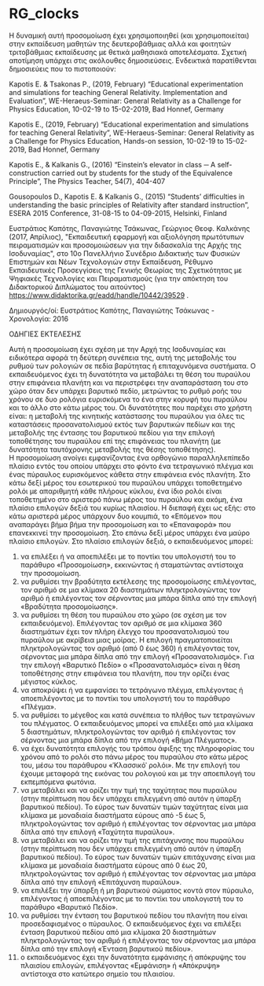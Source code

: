 # RG_clocks
 
Η δυναμική αυτή προσομοίωση έχει χρησιμοποιηθεί (και χρησιμοποιείται) στην εκπαίδευση μαθητών της δευτεροβάθμιας αλλά και φοιτητών τριτοβάθμιας εκπαίδευσης με θετικά μαθησιακά αποτελέσματα. Σχετική αποτίμηση υπάρχει στις ακόλουθες δημοσιεύσεις. Ενδεικτικά παρατίθενται δημοσιεύεις που το πιστοποιούν:

Kapotis E. & Tsakonas P., (2019, February) “Educational experimentation and simulations for teaching General Relativity. Implementation and Evaluation”, WE-Heraeus-Seminar: General Relativity as a Challenge for Physics Education, 10-02-19 to 15-02-2019, Bad Honnef, Germany

Kapotis E., (2019, February) “Educational experimentation and simulations for teaching General Relativity”, WE-Heraeus-Seminar: General Relativity as a Challenge for Physics Education, Hands-on session, 10-02-19 to 15-02-2019, Bad Honnef, Germany

Kapotis E., & Kalkanis G., (2016) “Einstein’s elevator in class ─ A self-construction carried out by students for the study of the Equivalence Principle”, The Physics Teacher, 54(7), 404-407

Gousopoulos D., Kapotis E. & Kalkanis G., (2015) “Students’ difficulties in understanding the basic principles of Relativity after standard instruction”, ESERA 2015 Conference, 31-08-15 to 04-09-2015, Helsinki, Finland

Ευστράτιος Καπότης, Παναγιώτης Τσάκωνας, Γεώργιος Θεοφ. Καλκάνης (2017, Απρίλιος), "Εκπαιδευτική εφαρμογή και αξιολόγηση πρωτότυπων πειραματισμών και προσομοιώσεων για την διδασκαλία της Αρχής της Ισοδυναμίας", στο 10ο Πανελλήνιο Συνέδριο Διδακτικής των Φυσικών Επιστημών και Νέων Τεχνολογιών στην Εκπαίδευση, Ρέθυμνο
Εκπαιδευτικές Προσεγγίσεις της Γενικής Θεωρίας της Σχετικότητας με Ψηφιακές Τεχνολογίες και Πειραματισμούς (για την απόκτηση του Διδακτορικού Διπλώματος του αιτούντος) 
https://www.didaktorika.gr/eadd/handle/10442/39529 .

Δημιουργός/οί: Ευστράτιος Καπότης, Παναγιώτης Τσάκωνας  -  Χρονολογία: 2016


ΟΔΗΓΙΕΣ ΕΚΤΕΛΕΣΗΣ

 
Αυτή η προσομοίωση έχει σχέση με την Αρχή της Ισοδυναμίας και ειδικότερα αφορά τη δεύτερη συνέπεια της, αυτή της μεταβολής του ρυθμού των ρολογιών σε πεδία βαρύτητας ή επιταχυνόμενα συστήματα. Ο εκπαιδευόμενος έχει τη δυνατότητα να μεταβάλει τη θέση του πυραύλου στην επιφάνεια πλανήτη και να περιστρέφει την αναπαράσταση του στο χώρο όταν δεν υπάρχει βαρυτικό πεδίο, μετρώντας το ρυθμό ροής του χρόνου σε δυο ρολόγια ευρισκόμενα το ένα στην κορυφή του πυραύλου και το άλλο στο κάτω μέρος του.
Οι δυνατότητες που παρέχει στο χρήστη είναι: η μεταβολή της κινητικής κατάστασης του πυραύλου για όλες τις καταστάσεις προσανατολισμού εκτός των βαρυτικών πεδίων και της μεταβολής της έντασης του βαρυτικού πεδίου για την επιλογή τοποθέτησης του πυραύλου επί της επιφάνειας του πλανήτη (με δυνατότητα ταυτόχρονης μεταβολής της θέσης τοποθέτησης).  
Η προσομοίωση ανοίγει εμφανίζοντας ένα ορθογώνιο παραλληλεπίπεδο πλαίσιο εντός του οποίου υπάρχει στο φόντο ένα τετραγωνικό πλέγμα και ένας πύραυλος ευρισκόμενος κάθετα στην επιφάνεια ενός πλανήτη. Στο κάτω δεξί μέρος του εσωτερικού του πυραύλου υπάρχει τοποθετημένο ρολόι με απαριθμητή κάθε πλήρους κύκλου, ένα ίδιο ρολόι είναι τοποθετημένο στο αριστερό πάνω μέρος του πυραύλου και ακόμη, ένα πλαίσιο επιλογών δεξιά του κυρίως πλαισίου.
Η διεπαφή έχει ως εξής: στο κάτω αριστερά μέρος υπάρχουν δυο κουμπιά, το «Επόμενο» που αναπαράγει βήμα βήμα την προσομοίωση και το «Επαναφορά» που επανεκκινεί την προσομοίωση. Στο επάνω δεξί μέρος υπάρχει ένα μαύρο πλαίσιο επιλογών. Στο πλαίσιο επιλογών δεξιά, ο εκπαιδευόμενος μπορεί: 
1) να επιλέξει ή να αποεπιλέξει με το ποντίκι του υπολογιστή του το παράθυρο «Προσομοίωση», εκκινώντας ή σταματώντας αντίστοιχα την προσομοίωση.
2) να ρυθμίσει την βραδύτητα εκτέλεσης της προσομοίωσης επιλέγοντας, τον αριθμό σε μια κλίμακα 20 διαστημάτων πληκτρολογώντας τον αριθμό ή επιλέγοντας τον σέρνοντας μια μπάρα δίπλα από την επιλογή «Βραδύτητα προσομοίωσης».
3) να ρυθμίσει τη θέση του πυραύλου  στο χώρο (σε σχέση με τον εκπαιδευόμενο). Επιλέγοντας τον αριθμό σε μια κλίμακα 360 διαστημάτων έχει τον πλήρη έλεγχο του προσανατολισμού του πυραύλου με ακρίβεια μιας μοίρας. Η επιλογή πραγματοποιείται πληκτρολογώντας τον αριθμό (από 0 έως 360) ή επιλέγοντας τον, σέρνοντας μια μπάρα δίπλα από την επιλογή «Προσανατολισμός». Για την επιλογή «Βαρυτικό Πεδίο» ο «Προσανατολισμός» είναι η θέση τοποθέτησης στην επιφάνεια του πλανήτη, που την ορίζει ένας μέγιστος κύκλος.
4) να αποκρύψει ή να εμφανίσει το τετράγωνο πλέγμα, επιλέγοντας ή αποεπιλέγοντας με το ποντίκι του υπολογιστή του το παράθυρο «Πλέγμα».
5) να ρυθμίσει το μέγεθος και κατά συνέπεια το πλήθος των τετραγώνων του πλέγματος. Ο εκπαιδευόμενος μπορεί να επιλέξει από μια κλίμακα 5 διαστημάτων, πληκτρολογώντας τον αριθμό ή επιλέγοντας τον σέρνοντας μια μπάρα δίπλα από την επιλογή «Βήμα Πλέγματος».
6) να έχει δυνατότητα επιλογής του τρόπου άφιξης της πληροφορίας του χρόνου από το ρολόι στο πάνω μέρος του πυραύλου στο κάτω μέρος του, μέσω του παράθυρου «ˈΚλασσικόˈ ρολόι». Με την επιλογή του έχουμε μεταφορά της εικόνας του ρολογιού και με την αποεπιλογή του εκπεμπόμενα φωτόνια.
7)  να μεταβάλει και να ορίζει την τιμή της ταχύτητας που πυραύλου (στην περίπτωση που δεν υπάρχει επιλεγμένη από αυτόν η ύπαρξη βαρυτικού πεδίου). Το εύρος των δυνατών τιμών ταχύτητας είναι μια κλίμακα με μοναδιαία διαστήματα εύρους από -5 έως 5, πληκτρολογώντας τον αριθμό ή επιλέγοντας τον σέρνοντας μια μπάρα δίπλα από την επιλογή «Ταχύτητα πυραύλου».
8)  να μεταβάλει και να ορίζει την τιμή της επιτάχυνσης που πυραύλου (στην περίπτωση που δεν υπάρχει επιλεγμένη από αυτόν η ύπαρξη βαρυτικού πεδίου). Το εύρος των δυνατών τιμών επιτάχυνσης είναι μια κλίμακα με μοναδιαία διαστήματα εύρους από 0 έως 20, πληκτρολογώντας τον αριθμό ή επιλέγοντας τον σέρνοντας μια μπάρα δίπλα από την επιλογή «Επιτάχυνση πυραύλου».
9) να επιλέξει την ύπαρξη ή μη βαρυτικού σώματος κοντά στον πύραυλο, επιλέγοντας ή αποεπιλέγοντας με το ποντίκι του υπολογιστή του το παράθυρο «Βαρυτικό Πεδίο». 
10) να ρυθμίσει την ένταση του βαρυτικού πεδίου του πλανήτη που είναι προσεδαφισμένος ο πύραυλος. Ο εκπαιδευόμενος έχει να επιλέξει ένταση βαρυτικού πεδίου από μια κλίμακα 20 διαστημάτων πληκτρολογώντας τον αριθμό ή επιλέγοντας τον σέρνοντας μια μπάρα δίπλα από την επιλογή «Ένταση βαρυτικού πεδίου».
11) ο εκπαιδευόμενος έχει την δυνατότητα εμφάνισης ή απόκρυψης του πλαισίου επιλογών, επιλέγοντας «Εμφάνιση» ή «Απόκρυψη» αντίστοιχα στο κατώτερο σημείο του πλαισίου.
